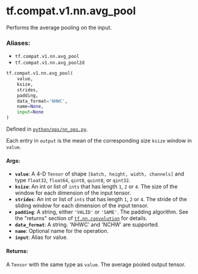 <div itemscope itemtype="http://developers.google.com/ReferenceObject">
<meta itemprop="name" content="tf.compat.v1.nn.avg_pool" />
<meta itemprop="path" content="Stable" />
</div>

# tf.compat.v1.nn.avg_pool

Performs the average pooling on the input.

### Aliases:

* `tf.compat.v1.nn.avg_pool`
* `tf.compat.v1.nn.avg_pool2d`

``` python
tf.compat.v1.nn.avg_pool(
    value,
    ksize,
    strides,
    padding,
    data_format='NHWC',
    name=None,
    input=None
)
```



Defined in [`python/ops/nn_ops.py`](/code/stable/tensorflow/python/ops/nn_ops.py).

<!-- Placeholder for "Used in" -->

Each entry in `output` is the mean of the corresponding size `ksize`
window in `value`.

#### Args:


* <b>`value`</b>: A 4-D `Tensor` of shape `[batch, height, width, channels]` and type
  `float32`, `float64`, `qint8`, `quint8`, or `qint32`.
* <b>`ksize`</b>: An int or list of `ints` that has length `1`, `2` or `4`. The size of
  the window for each dimension of the input tensor.
* <b>`strides`</b>: An int or list of `ints` that has length `1`, `2` or `4`. The
  stride of the sliding window for each dimension of the input tensor.
* <b>`padding`</b>: A string, either `'VALID'` or `'SAME'`. The padding algorithm.
  See the "returns" section of <a href="../../../../tf/nn/convolution.md"><code>tf.nn.convolution</code></a> for details.
* <b>`data_format`</b>: A string. 'NHWC' and 'NCHW' are supported.
* <b>`name`</b>: Optional name for the operation.
* <b>`input`</b>: Alias for value.


#### Returns:

A `Tensor` with the same type as `value`.  The average pooled output tensor.
